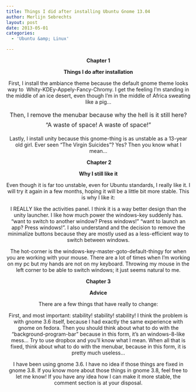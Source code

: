 ```yaml
---
title: Things I did after installing Ubuntu Gnome 13.04
author: Merlijn Sebrechts
layout: post
date: 2013-05-01
categories:
  - 'Ubuntu &amp; Linux'

---
```

<p style="text-align: center;">
  <strong>Chapter 1</strong>
</p>

<p style="text-align: center;">
  <strong>Things I do after installation</strong>
</p>

<p style="text-align: center;">
  First, I install the ambiance theme because the default gnome theme looks way to  Whity-KDEy-Appely-Fancy-Chromy. I get the feeling I&#8217;m standing in the middle of an ice desert, even though I&#8217;m in the middle of Africa sweating like a pig&#8230;
</p>

<p style="text-align: center;">
  <span style="line-height: 1.714285714; font-size: 1rem;">Then, I remove the menubar because why the hell is it still here? &#8220;A waste of space! A waste of space!&#8221;</span>
</p>

<p style="text-align: center;">
  Lastly, I install unity because this gnome-thing is as unstable as a 13-year old girl. Ever seen &#8220;The Virgin Suicides&#8221;? Yes? Then you know what I mean&#8230;
</p>

<p style="text-align: center;">
   <strong>Chapter 2</strong>
</p>

<p style="text-align: center;">
  <strong>Why I still like it</strong>
</p>

<p style="text-align: center;">
  Even though it is far too unstable, even for Ubuntu standards, I really like it. I will try it again in a few months, hoping it will be a little bit more stable. This is why I like it:
</p>

<p style="text-align: center;">
  I REALLY like the activities panel. I think it is a way better design than the unity launcher. I like how much power the windows-key suddenly has. &#8220;want to switch to another window? Press windows!” “want to launch an app? Press windows!”. I also understand and the decision to remove the minimalize buttons because they are mostly used as a less-efficient way to switch between windows.
</p>

<p style="text-align: center;">
  The hot-corner is the windows-key-master-goto-default-thingy for when you are working with your mouse. There are a lot of times when I’m working on my pc but my hands are not on my keyboard. Throwing my mouse in the left corner to be able to switch windows; it just seems natural to me.
</p>

<p style="text-align: center;">
  <strong>Chapter 3</strong>
</p>

<p style="text-align: center;">
  <strong> Advice</strong>
</p>

<p style="text-align: center;">
  There are a few things that have really to change:
</p>

<p style="text-align: center;">
  First, and most important: stability! stability! stability! I think the problem is with gnome 3.6 itself, because I had exactly the same experience with gnome on fedora. Then you should think about what to do with the “background-program-bar” because in this form, it’s an windows-8-like mess… Try to use dropbox and you’ll know what I mean. When all that is fixed, think about what to do with the menubar, because in this form, it is pretty much useless…
</p>

<p style="text-align: center;">
  I have been using gnome 3.6. I have no idea if those things are fixed in gnome 3.8. If you know more about those things in gnome 3.8, feel free to let me know! If you have any idea how I can make it more stable, the comment section is at your disposal.
</p>
